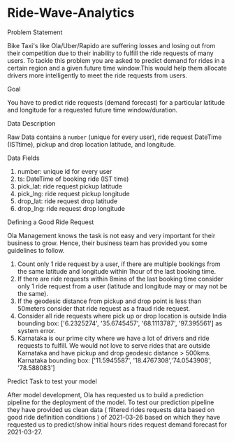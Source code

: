 # Ride-Wave-Analytics
Problem Statement

Bike Taxi's like Ola/Uber/Rapido are suffering losses and losing out from their 
competition due to their inability to fulfill the ride requests of many users. 
To tackle this problem you are asked to predict demand for rides in a certain region 
and a given future time window.This would help them allocate drivers more
intelligently to meet the ride requests from users.

Goal

You have to predict ride requests (demand forecast) for a particular latitude
and longitude for a requested future time window/duration.

Data Description

Raw Data contains a `number` (unique for every user), ride request DateTime (ISTtime),
pickup and drop location latitude, and longitude.

Data Fields

1. number: unique id for every user
2. ts: DateTime of booking ride (IST time)
3. pick_lat: ride request pickup latitude
4. pick_lng: ride request pickup longitude
5. drop_lat: ride request drop latitude
6. drop_lng: ride request drop longitude

Defining a Good Ride Request

Ola Management knows the task is not easy and very important for their business to
grow.
Hence, their business team has provided you some guidelines to follow.
1. Count only 1 ride request by a user, if there are multiple bookings from the
same latitude and longitude within 1hour of the last booking time.
2. If there are ride requests within 8mins of the last booking time consider only 1
ride
request from a user (latitude and longitude may or may not be the same).
3. If the geodesic distance from pickup and drop point is less than 50meters
consider that ride request as a fraud ride request.
4. Consider all ride requests where pick up or drop location is outside India
bounding box: ['6.2325274', '35.6745457', '68.1113787', '97.395561'] as
system error.
5. Karnataka is our prime city where we have a lot of drivers and ride requests to
fulfill. We would not love to serve rides that are outside Karnataka and have
pickup and drop geodesic distance > 500kms. Karnataka bounding box:
['11.5945587', '18.4767308','74.0543908', '78.588083']

Predict Task to test your model

After model development, Ola has requested us to build a prediction pipeline for the
deployment of the model. To test our prediction pipeline they have provided us clean
data (
filtered rides requests data based on good ride definition conditions ) of 2021-03-26
based
on which they have requested us to predict/show initial hours rides request demand
forecast for 2021-03-27.
